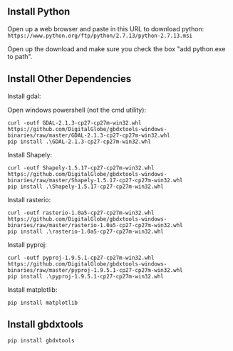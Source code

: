 
Install Python
--------------

Open up a web browser and paste in this URL to download python:  
```https://www.python.org/ftp/python/2.7.13/python-2.7.13.msi```

Open up the download and make sure you check the box "add python.exe to path".

Install Other Dependencies
--------------

Install gdal:

Open windows powershell (not the cmd utility):

```
curl -outf GDAL-2.1.3-cp27-cp27m-win32.whl https://github.com/DigitalGlobe/gbdxtools-windows-binaries/raw/master/GDAL-2.1.3-cp27-cp27m-win32.whl
pip install .\GDAL-2.1.3-cp27-cp27m-win32.whl
```

Install Shapely:

```
curl -outf Shapely-1.5.17-cp27-cp27m-win32.whl https://github.com/DigitalGlobe/gbdxtools-windows-binaries/raw/master/Shapely-1.5.17-cp27-cp27m-win32.whl
pip install .\Shapely-1.5.17-cp27-cp27m-win32.whl
```

Install rasterio:

```
curl -outf rasterio-1.0a5-cp27-cp27m-win32.whl https://github.com/DigitalGlobe/gbdxtools-windows-binaries/raw/master/rasterio-1.0a5-cp27-cp27m-win32.whl
pip install .\rasterio-1.0a5-cp27-cp27m-win32.whl
```

Install pyproj:

```
curl -outf pyproj-1.9.5.1-cp27-cp27m-win32.whl https://github.com/DigitalGlobe/gbdxtools-windows-binaries/raw/master/pyproj-1.9.5.1-cp27-cp27m-win32.whl
pip install .\pyproj-1.9.5.1-cp27-cp27m-win32.whl
```

Install matplotlib:
```
pip install matplotlib
```

Install gbdxtools
--------------
```
pip install gbdxtools
```
